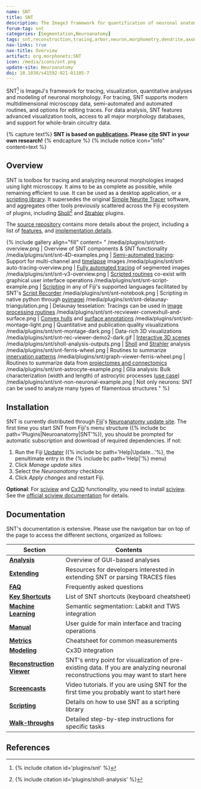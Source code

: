 ```yaml
---
name: SNT
title: SNT
description: The ImageJ framework for quantification of neuronal anatomy.
forum-tag: snt
categories: [Segmentation,Neuroanatomy]
tags: snt,reconstruction,tracing,arbor,neuron,morphometry,dendrite,axon,neuroanatomy
nav-links: true
nav-title: Overview
artifact: org.morphonets:SNT
icon: /media/icons/snt.png
update-site: Neuroanatomy
doi: 10.1038/s41592-021-01105-7
---
```


SNT[^1] is ImageJ's framework for tracing, visualization, quantitative analyses and modeling of neuronal morphology. For tracing, SNT supports modern multidimensional microscopy data, semi-automated and automated routines, and options for editing traces. For data analysis, SNT features advanced visualization tools, access to all major morphology databases, and support for whole-brain circuitry data.

{% capture text%}
**SNT is based on [publications](/plugins/snt/faq#how-do-i-cite-snt). Please [cite](/plugins/snt/faq#how-do-i-cite-snt) SNT in your own research!**
{% endcapture %}
{% include notice icon="info" content=text %}

## Overview

SNT is toolbox for tracing and analyzing neuronal morphologies imaged using light microscopy. It aims to be as complete as possible, while remaining efficient to use. It can be used as a desktop application, or a [scripting library](/plugins/snt/scripting). It supersedes the original [Simple Neurite Tracer](/plugins/snt/faq#what-is-the-difference-between-snt-and-simple-neurite-tracer) software, and aggregates other tools previously scattered across the Fiji ecosystem of plugins, including [Sholl](/plugins/sholl-analysis)[^2] and [Strahler](/plugins/strahler-analysis) plugins.

The [source repository](https://github.com/morphonets/SNT) contains more details about the project, including a list of [features](https://github.com/morphonets/SNT#features), and [implementation details](https://github.com/morphonets/SNT/blob/-/NOTES.md#notes).

{% include gallery align="fill" content=
"
/media/plugins/snt/snt-overview.png | Overview of SNT components &amp; SNT functionality
/media/plugins/snt/snt-4D-examples.png | [Semi-automated tracing](/plugins/snt/step-by-step-instructions#semi-automated-tracing): Support for multi-channel and [timelapse](/plugins/snt/step-by-step-instructions#time-lapse-analysis) images
/media/plugins/snt/snt-auto-tracing-overview.png | [Fully automated tracing](/plugins/snt/step-by-step-instructions#full-automated-tracing) of segmented images
/media/plugins/snt/snt-v3-overview.png | [Scripted routines](/plugins/snt/scripting#bundled-templates) co-exist with graphical user interface operations
/media/plugins/snt/snt-script-example.png | [Scripting](/plugins/snt/scripting) in any of Fiji's supported languages facilitated by SNT's [Script Recorder](/plugins/snt/scripting#script-recorder)
/media/plugins/snt/snt-notebook.png | Scripting in native python through [pyimagej](/scripting/pyimagej)
/media/plugins/snt/snt-delaunay-triangulation.png | Delaunay tesselation: Tracings can be used in [image processing routines](/plugins/snt/manual#process-)
/media/plugins/snt/snt-recviewer-convexhull-and-surface.png | [Convex hulls](/plugins/snt/analysis#convex-hull-analysis) and [surface annotations](/plugins/snt/reconstruction-viewer#geometric-annotations)
/media/plugins/snt/snt-montage-light.png | Quantitative and publication quality visualizations
/media/plugins/snt/snt-montage-dark.png | Data-rich 3D visualizations
/media/plugins/snt/snt-rec-viewer-demo2-dark.gif | [Interactive 3D scenes](/plugins/snt/reconstruction-viewer)
/media/plugins/snt/sholl-analysis-outputs.png | [Sholl](/plugins/snt/analysis#sholl-analysis) and [Strahler](/plugins/snt/analysis#strahler-analysis) analysis
/media/plugins/snt/snt-ferris-wheel.png | Routines to summarize [innervation patterns](/plugins/snt/analysis#graph-based-analysis)
/media/plugins/snt/graph-viewer-ferris-wheel.png | Routines to summarize data from [projectomes and connectomics](/plugins/snt/analysis#graph-based-analysis)
/media/plugins/snt/snt-astrocyte-example.png | Glia analysis: Bulk characterization (width and length) of astrocytic processes ([use case](https://forum.image.sc/t/determining-astrocyte-width-from-2d-images-using-fiji-snt/56426/2))
/media/plugins/snt/snt-non-neuronal-example.png | Not only neurons: SNT can be used to analyze many types of filamentous structures
"
%}

## Installation

SNT is currently distributed through [Fiji](/software/fiji)'s [Neuroanatomy update site](/update-sites/neuroanatomy). The first time you start SNT from Fiji's menu structure ({% include bc path='Plugins|Neuroanatomy|SNT'%}), you should be prompted for automatic subscription and download of required dependencies. If not:

1. Run the Fiji [Updater](/plugins/updater) ({% include bc path='Help|Update...'%}, the penultimate entry in the {% include bc path='Help|'%} menu)
2. Click *Manage update sites*
3. Select the *Neuroanatomy* checkbox
4. Click *Apply changes* and restart Fiji.

**Optional**: For [sciview](/plugins/sciview) and [Cx3D](/plugins/snt/modeling) functionality, you need to install [sciview](/plugins/sciview). See the [official sciview documentation](https://docs.scenery.graphics/sciview) for details.

## Documentation

SNT's documentation is extensive. Please use the navigation bar on top of the page to access the different sections, organized as follows:

| Section                                                         | Contents                                                                                                                           |
| --------------------------------------------------------------- | ---------------------------------------------------------------------------------------------------------------------------------- |
| **[Analysis](/plugins/snt/analysis)**                           | Overview of GUI-based analyses                                                                                                     |
| **[Extending](/plugins/snt/extending)**                         | Resources for developers interested in extending SNT or parsing TRACES files                                                       |
| **[FAQ](/plugins/snt/faq)**                                     | Frequently asked questions                                                                                                         |
| **[Key Shortcuts](/plugins/snt/key-shortcuts)**                 | List of SNT shortcuts (keyboard cheatsheet)                                                                                        |
| **[Machine Learning](/plugins/snt/machine-learning)**           | Semantic segmentation: Labkit and TWS integration                                                                                  |
| **[Manual](/plugins/snt/manual)**                               | User guide for main interface and tracing operations                                                                               |
| **[Metrics](/plugins/snt/metrics)**                             | Cheatsheet for common measurements                                                                                                 |
| **[Modeling](/plugins/snt/modeling)**                           | Cx3D integration                                                                                                                   |
| **[Reconstruction Viewer](/plugins/snt/reconstruction-viewer)** | SNT's entry point for visualization of pre-existing data. If you are analyzing neuronal reconstructions you may want to start here |
| **[Screencasts](/plugins/snt/screencasts)**                     | Video tutorials. If you are using SNT for the first time you probably want to start here                                           |
| **[Scripting](/plugins/snt/scripting)**                         | Details on how to use SNT as a scripting library                                                                                   |
| **[Walk-throughs](/plugins/snt/step-by-step-instructions)**     | Detailed step-by-step instructions for specific tasks                                                                              |

## References

[^1]: {% include citation id='plugins/snt' %}
[^2]: {% include citation id='plugins/sholl-analysis' %}
